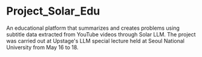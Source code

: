 # Project_Solar_Edu
An educational platform that summarizes and creates problems using subtitle data extracted from YouTube videos through Solar LLM. The project was carried out at Upstage's LLM special lecture held at Seoul National University from May 16 to 18.
